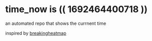 # time_now is (( 1692464400718 ))

an automated repo that shows the currnent time

inspired by [breakingheatmap](https://github.com/breakingheatmap/breakingheatmap)
